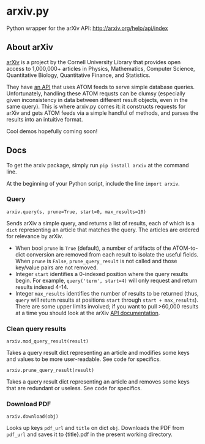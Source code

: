 # arxiv.py
Python wrapper for the arXiv API: http://arxiv.org/help/api/index

## About arXiv
[arXiv](http://arxiv.org/) is a project by the Cornell University Library that provides open access to 1,000,000+ articles in Physics, Mathematics, Computer Science, Quantitative Biology, Quantitative Finance, and Statistics.

They have [an API](http://arxiv.org/help/api/index) that uses ATOM feeds to serve simple database queries.
Unfortunately, handling these ATOM requsts can be clumsy (especially given inconsistency in data between different result objects, even in the same query).
This is where arxiv.py comes it: it constructs requests for arXiv and gets ATOM feeds via a simple handful of methods, and parses the results into an intuitive format.

Cool demos hopefully coming soon!

## Docs

To get the arxiv package, simply run `pip install arxiv` at the command line.

At the beginning of your Python script, include the line `import arxiv`.

### Query

`arxiv.query(s, prune=True, start=0, max_results=10)`

Sends arXiv a simple query, and returns a list of results, each of which is a `dict` representing an article that matches the query. The articles are ordered for relevance by arXiv.

+ When bool `prune` is `True` (default), a number of artifacts of the ATOM-to-dict conversion are removed from each result to isolate the useful fields. When `prune` is `False`, `prune_query_result` is not called and those key/value pairs are not removed.
+ Integer `start` identifies a 0-indexed position where the query results begin. For example, `query('term', start=4)` will only request and return results indexed 4-14.
+ Integer `max_results` identifies the number of results to be returned (thus, `query` will return results at positions `start` through `start + max_results`). There are some upper limits involved; if you want to pull >60,000 results at a time you should look at the arXiv [API documentation](http://arxiv.org/help/api/user-manual).

### Clean query results

`arxiv.mod_query_result(result)`

Takes a query result dict representing an article and modifies some keys and values to be more user-readable.
See code for specifics.

`arxiv.prune_query_result(result)`

Takes a query result dict representing an article and removes some keys that are redundant or useless.
See code for specifics.

### Download PDF

`arxiv.download(obj)`

Looks up keys `pdf_url` and `title` on dict `obj`. Downloads the PDF from `pdf_url` and saves it to {title}.pdf in the present working directory.